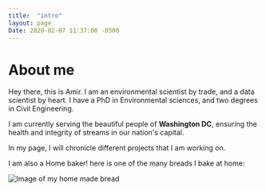 ```yaml
---
title:  "intro"
layout: page
Date: 2020-02-07 11:37:00 -0500
---
```

# About me

Hey there, this is Amir. I am an environmental scientist by trade, and a data scientist by heart. I have a PhD in Environmental sciences, and two degrees in Civil Engineering.

I am currently serving the beautiful people of **Washington DC**, ensuring the health and integrity of streams in our nation's capital.

In my page, I will chronicle different projects that I am working on.

I am also a Home baker! here is one of the many breads I bake at home:

![Image of my home made bread](https://coolsciguy.github.com/assets/bread.jpg)
